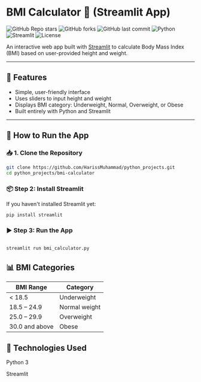 # BMI Calculator 🧮 (Streamlit App)


![GitHub Repo stars](https://img.shields.io/github/stars/HarissMuhammad/python_projects?style=social)
![GitHub forks](https://img.shields.io/github/forks/HarissMuhammad/python-mini-projects?style=social)
![GitHub last commit](https://img.shields.io/github/last-commit/HarissMuhammad/python-mini-projects)
![Python](https://img.shields.io/badge/python-3.8%2B-blue)
![Streamlit](https://img.shields.io/badge/Streamlit-Enabled-brightgreen)
![License](https://img.shields.io/badge/license-MIT-green)

An interactive web app built with [Streamlit](https://streamlit.io) to calculate Body Mass Index (BMI) based on user-provided height and weight.

---

## 📌 Features

- Simple, user-friendly interface
- Uses sliders to input height and weight
- Displays BMI category: Underweight, Normal, Overweight, or Obese
- Built entirely with Python and Streamlit

---

## 🚀 How to Run the App
### 📥 1. Clone the Repository

```bash
git clone https://github.com/HarissMuhammad/python_projects.git
cd python_projects/bmi-calculator
```
### 📦 Step 2: Install Streamlit

If you haven't installed Streamlit yet:

```bash
pip install streamlit
```

### ▶️ Step 3: Run the App
```bash

streamlit run bmi_calculator.py
```

## 📊 BMI Categories
| BMI Range      | Category      |
| -------------- | ------------- |
| < 18.5         | Underweight   |
| 18.5 – 24.9    | Normal weight |
| 25.0 – 29.9    | Overweight    |
| 30.0 and above | Obese         |

## 🧠 Technologies Used
Python 3

Streamlit
